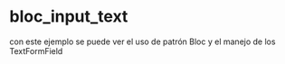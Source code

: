 # bloc_input_text
con este ejemplo se puede ver el uso de patrón Bloc y el manejo de los TextFormField
